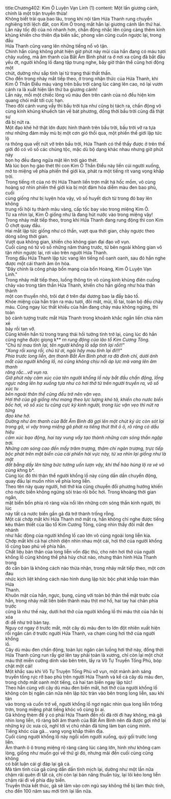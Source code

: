 title:Chương402: Kim Ô Luyện Vạn Linh (1)
content:
Một lần giương cánh, chính là một trận truyền thừa!<br>Không biết trải qua bao lâu, trong khi nội tâm Hứa Thanh rung chuyển<br>nghiêng trời lệch đất, con Kim Ô trong mắt hắn lại giương cánh lần thứ hai.<br>Lần này tốc độ của nó nhanh hơn, chấn động nhấc lên cũng càng thêm kinh<br>khủng khiến cho thiên địa biến sắc, phong vân cũng cuốn ngược lại, trong đầu<br>Hứa Thanh cũng vang lên những tiếng nổ vô tận.<br>Chính hắn cũng không phát hiện giờ phút này mũi của hắn đang có máu tươi<br>chảy xuống, mà âm thanh của Bắt Âm Bình phát ra ở nơi xa cũng đã bắt đầu<br>yếu ớt, người khổng lồ đang tập trung nghe, bây giờ thân thể cũng hơi động một<br>chút, dường như sắp tỉnh lại từ trạng thái thất thần.<br>Cho đến trong nháy mắt tiếp theo, ở trong nhận thức của Hứa Thanh, khi<br>Kim Ô Thần Điểu màu vàng trên bầu trời càng lúc càng lên cao, nó lại vươn<br>cánh ra là xuất hiện lần thứ ba giương cánh!<br>Lần này, mỗi một chiếc lông vũ màu đen trên cánh của nó đều hiện kim<br>quang chói mắt tới cực hạn.<br>Theo đôi cánh vung vẩy thì bầu trời tựa như cũng bị tách ra, chấn động vô<br>cùng kinh khủng khuếch tán về bát phương, đồng thời bầu trời cũng đã thật sự<br>đã bị nứt ra.<br>Một đạo khẽ hở thật lớn được hình thành trên bầu trời, bầu trời vỡ ra tựa<br>như những đám mây mù bị một cơn gió thổi qua, một phiến thế giới lập tức lộ<br>ra thông qua vết nứt vỡ trên bầu trời, Hứa Thanh có thể thấy được ở trên thế<br>giới đó có vô số các chủng tộc, mặc dù bộ dạng khác nhau nhưng giờ phút này<br>bọn họ đều đang ngửa mặt lên trời gào thét.<br>Mà lúc bọn họ gào thét thì con Kim Ô Thần Điểu này liền cúi người xuống,<br>mở to miệng về phía phiến thế giới kia, phát ra một tiếng rít vang vọng khắp<br>trời.<br>Trong tiếng rít của nó thì Hứa Thanh liền trợn mắt há hốc mồm, vô cùng<br>hoảng sợ nhìn phiến thế giới kia bị một đám hỏa diễm màu đen bao phủ, cuối<br>cùng giống như bị luyện hóa vậy, vô số huyết dịch từ trong đó bay lên không<br>trung rồi hội tụ thành màu vàng, cấp tốc bay vào trong miệng Kim Ô.<br>Từ xa nhìn lại, Kim Ô giống như là đang hút nước vào trong miệng vậy!<br>Trong nháy mắt tiếp theo, trong khi Hứa Thanh đang rung động thì con Kim<br>Ô chợt quay đầu.<br>Hai mắt lập tức giống như có thần, vượt qua thời gian, chảy ngược theo<br>dòng sông thời gian.<br>Vượt qua không gian, khiến cho không gian đại đạo vỡ vụn.<br>Cuối cùng nó từ vô số những năm tháng trước, từ bên ngoài không gian vô<br>tận nhìn ngược lại, rơi vào trên người Hứa Thanh.<br>Trong đầu Hứa Thanh lập tức vang lên tiếng nổ oanh oanh, sau đó hắn nghe<br>được một cái thanh âm ôn hòa.<br>"Đây chính là công pháp bổn mạng của bổn Hoàng, Kim Ô Luyện Vạn<br>Linh."<br>Trong nháy mắt tiếp theo, luồng thông tin vô cùng kinh khủng điên cuồng<br>chảy vào trong tâm thần Hứa Thanh, khiến cho hắn giống như hóa thân thành<br>một con thuyền nhỏ, trôi dạt ở trên đại dương bao la đầy bão tố.<br>Khóe miệng của hắn tràn ra máu tươi, đôi mắt, mũi, lỗ tai, toàn bộ đều chảy<br>máu. Cũng ngay lúc thất khiếu của hắn đang chảy máu không ngừng, thì toàn<br>bộ cảnh tượng trước mắt Hứa Thanh trong khoảnh khắc ngắn liền chia năm xẻ<br>bảy rồi tan vỡ.<br>Cũng khiến hắn từ trong trạng thái hồi tưởng tỉnh trở lại, cùng lúc đó hắn<br>cũng nghe được giọng k** r*n rung động của lão tổ Kim Cương Tông.<br>"Chủ tử mau tỉnh lại, tên người khổng lồ sắp tỉnh lại rồi!!"<br>"Xong rồi xong rồi, chủ tử ơi, ngài hãy mau tỉnh lại đi!!!"<br>Phía trước long liễn, âm thanh Bắt Âm Bình phát ra đã đình chỉ, dưới ánh<br>mắt của người khổng lồ, nó cũng không chịu nổi áp lực mà vang lên âm thanh<br>răng rắc…vỡ vụn ra.<br>Giờ phút này cảm xúc của tên người khổng lồ này bắt đầu chấn động, lồng<br>ngực nâng lên hạ xuống tựa như có hơi thở từ trên người truyền ra, vô số xúc tu<br>bên ngoài thân thể cũng đều trở nên vặn vẹo.<br>Hơi thở của gã giống như mang theo lực lượng khó tả, khiến cho nước biển<br>bốc hơi, vô số xúc tu cũng cực kỳ kinh người, trong lúc vặn vẹo thì nứt ra từng<br>đạo khe hở.<br>Dường như âm thanh của Bắt Âm Bình đã gợi lên một chút ký ức còn sót lại<br>trong gã, vì vậy trong miệng gã phát ra tiếng thút thít ô ô, rõ ràng có dấu hiệu<br>cảm xúc bạo động, hai tay vung vẩy tạo thành những cơn sóng thần ngập trời.<br>Những cơn sóng cao đến mấy trăm trượng, thậm chí ngàn trượng, trực tiếp<br>bộc phát trên mặt biển của cái phiến hải vực này, từ xa nhìn lại giống như là mặt<br>đất bằng dấy lên từng bức tường uốn lượn vậy, khí thế hào hùng lộ ra vẻ vô<br>cùng kh*ng b*.<br>Cùng lúc đó thì thân thể người khổng lồ này cũng dần dần chuyển động,<br>quay đầu lại muốn nhìn về phía long liễn.<br>Theo tên này quay người, hơi thở kia cũng chuyển đổi phương hướng khiến<br>cho nước biển không ngừng sôi trào rồi bốc hơi. Trong khoảng thời gian ngắn,<br>mặt biển bốn phía rõ ràng vừa nổi lên những cơn sóng thần kinh người, thì lúc<br>này tất cả nước biển gần gã đã trở thành trống rỗng.<br>Một cái chớp mắt khi Hứa Thanh mở mắt ra, hắn không chỉ nghe được tiếng<br>kêu thảm thiết của lão tổ Kim Cương Tông, cũng nhìn thấy đôi mắt đen nhánh<br>như hắc động của người khổng lồ cao lớn vô cùng ngoài long liễn kia.<br>Chớp mắt khi cả hai chính diện nhìn nhau một cái, hơi thở của người khổng<br>lồ cũng bao phủ về phía hắn.<br>Chất liệu bản thân của long liễn vốn đặc thù, cho nên hơi thở của người<br>khổng lồ cũng không thể phá hủy chút nào, nhưng thân hình Hứa Thanh trong<br>đó căn bản là không cách nào thừa nhận, trong nháy mắt tiếp theo, một cơn đau<br>nhức kịch liệt không cách nào hình dung lập tức bộc phát khắp toàn thân Hứa<br>Thanh.<br>Khuôn mặt của hắn, ngực, bụng, cùng với toàn bộ thân thể mặt trước của<br>hắn, trong nháy mắt liền biến thành máu thịt mơ hồ, hai tay hai chân phía trước<br>cũng là như thế này, dưới hơi thở của người khổng lồ thì máu thịt của hắn bị xóa<br>đi dễ như trở bàn tay.<br>Nguy cơ ngay ở trước mắt, một cây dù màu đen to lớn đột nhiên xuất hiện<br>rồi ngăn cản ở trước người Hứa Thanh, va chạm cùng hơi thở của người khổng<br>lồ.<br>Cây dù màu đen chấn động, toàn lực ngăn cản luồng hơi thở này, đồng thời<br>Hứa Thanh cũng run rẩy giơ lên tay phải toàn là xương, chỉ còn lại một chút<br>máu thịt miễn cưỡng dính vào bên trên, lấy ra Vô Tự Truyền Tống Phù, bóp<br>chặt một cái!<br>Một khắc sau khi Vô Tự Truyện Tống Phù vỡ vụn, một mảnh ánh sáng<br>truyền tống rực rỡ bao phủ trên người Hứa Thanh và kể cả cây dù màu đen,<br>trong chớp mắt oanh một tiếng, cả hai tan biến ngay lập tức!<br>Theo hắn cùng với cây dù màu đen biến mất, hơi thở của người khổng lồ<br>không còn bị ngăn cản nữa nên lập tức tràn vào bên trong long liễn, sau khi tản<br>vào trong và cuốn trở về, người khổng lồ ngơ ngác nhìn qua long liễn trống<br>trơn, trong miệng phát tiếng khóc vô cùng bi ai.<br>Gã không thèm để ý có phải Hứa Thanh đến rồi đã rời đi hay không, mà gã<br>nhìn long liễn, rõ ràng bởi âm thanh của Bắt Âm Bình nên đã được gợi nhớ lại<br>những ký ức xưa cũ, nghĩ tới vị chủ nhân đã từng làm bạn cùng mình.<br>Tiếng khóc của gã… vang vọng khắp thiên địa.<br>Cuối cùng người khổng lồ này ngồi xổm người xuống, quỳ gối trước long<br>liễn.<br>Âm thanh ô ô trong miệng rõ ràng càng lúc càng lớn, hình như không cam<br>lòng, giống như muốn gọi về thứ gì đó, nhưng mãi đến cuối cùng cũng không<br>có bất luận cái gì đáp lại gã cả.<br>Mà tâm tình của gã cũng dần dần tĩnh mịch lại, dường như một lần nữa<br>chậm rãi quên đi tất cả, chỉ còn lại bản năng thuần túy, lại lôi kéo long liễn<br>chậm rãi đi về phía đáy biển.<br>Truyền thừa kết thúc, gã sẽ lâm vào cơn ngủ say không thể bị làm thức tỉnh,<br>cho đến 100 năm sau mới tỉnh lại lần nữa.